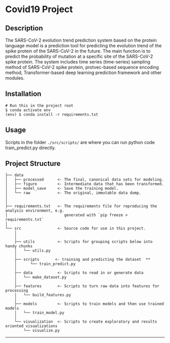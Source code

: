 # Covid19 Project

## Description
The SARS-CoV-2 evolution trend prediction system based on the protein language model is a prediction tool for predicting the evolution trend of the spike protein of the SARS-CoV-2 in the future. The main function is to predict the probability of mutation at a specific site of the SARS-CoV-2 spike protein. The system includes time series (time-series) sampling method of SARS-CoV-2 spike protein, protvec-based sequence encoding method, Transformer-based deep learning prediction framework and other modules.


## Installation

```
# Run this in the project root
$ conda activate env
(env) $ conda install -r requirements.txt
```

## Usage

Scripts in the folder `./src/scripts/` are where you can run python code train_predict.py directly.


## Project Structure

    ├── data
    │   ├── processed      <- The final, canonical data sets for modeling.
    │   ├── figure         <- Intermediate data that has been transformed.
    │   ├── model_save     <- Save the training model.
    │   └── raw            <- The original, immutable data dump.
    │
    │
    ├── requirements.txt   <- The requirements file for reproducing the analysis environment, e.g.
    │                         generated with `pip freeze > requirements.txt`
    │
    └── src                <- Source code for use in this project.
        │
        │
        ├── utils          <- Scripts for grouping scripts below into handy chunks
        │   └── utils.py
        │
		├── scripts       <- training and predicting the dataset  **	
		│	   └── train_predict.py
		│
        ├── data           <- Scripts to read in or generate data
        │   └── make_dataset.py
        │
        ├── features       <- Scripts to turn raw data into features for processing
        │   └── build_features.py
        │
        ├── models         <- Scripts to train models and then use trained models                
        │   └── train_model.py
        │   
        └── visualization  <- Scripts to create exploratory and results oriented visualizations
            └── visualize.py
		
--------

